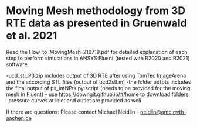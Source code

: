 # Moving Mesh methodology from 3D RTE data as presented in Gruenwald et al. 2021

Read the How_to_MovingMesh_210719.pdf for detailed explanation of each step to perform simulations in ANSYS Fluent (tested with R2020 and R2021) software.

-ucd_stl_P3.zip includes output of 3D RTE after using TomTec ImageArena and the according STL files (output of ucd2stl.m)
-the folder udfpts includes the final output of ps_intNPts.py script (needs to be provided for the moving mesh in Fluent) - use https://downgit.github.io/#/home to download folders
-pressure curves at inlet and outlet are provided as well


If there are questions:
Please contact Michael Neidlin - neidlin@ame.rwth-aachen.de

